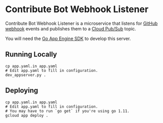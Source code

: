# Contribute Bot Webhook Listener

Contribute Bot Webhook Listener is a microservice that listens for
[GitHub webhook][] events and publishes them to a [Cloud Pub/Sub][] topic.

You will need the [Go App Engine SDK][] to develop this server.

[Cloud Pub/Sub]: https://cloud.google.com/pubsub/docs/publisher
[GitHub webhook]: https://developer.github.com/webhooks/
[Go App Engine SDK]: https://cloud.google.com/appengine/docs/standard/go/download

## Running Locally

```shell
cp app.yaml.in app.yaml
# Edit app.yaml to fill in configuration.
dev_appserver.py .
```


## Deploying

```shell
cp app.yaml.in app.yaml
# Edit app.yaml to fill in configuration.
# You may have to run `go get` if you're using go 1.11.
gcloud app deploy .
```
